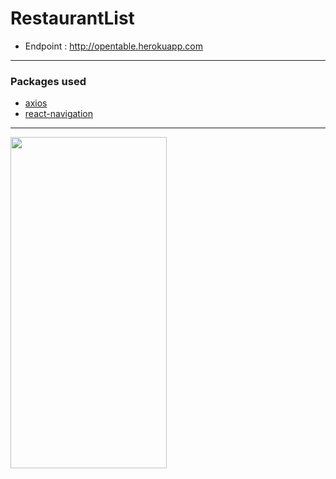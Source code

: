 # RestaurantList

* Endpoint : http://opentable.herokuapp.com

___

### Packages used
* [axios](https://github.com/axios/axios)
* [react-navigation](https://reactnavigation.org/docs/getting-started) 

___
<img width="250" height="530" src="https://user-images.githubusercontent.com/15261155/85077475-09da4b80-b1cb-11ea-9ee5-a73ae4b50d62.gif">
